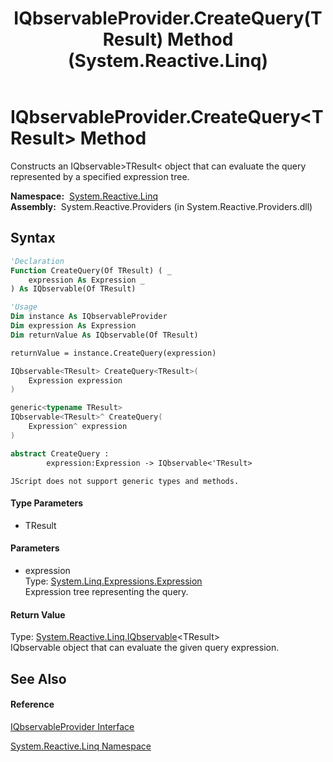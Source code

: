 ﻿---
title: IQbservableProvider.CreateQuery(TResult) Method  (System.Reactive.Linq)
TOCTitle: CreateQuery(TResult) Method
ms:assetid: M:System.Reactive.Linq.IQbservableProvider.CreateQuery``1(System.Linq.Expressions.Expression)
ms:mtpsurl: https://msdn.microsoft.com/en-us/library/Hh211758(v=VS.103)
ms:contentKeyID: 36069204
ms.date: 06/28/2011
mtps_version: v=VS.103
f1_keywords:
- System.Reactive.Linq.IQbservableProvider.CreateQuery``1
dev_langs:
- CSharp
- JScript
- VB
- FSharp
- c++
---

# IQbservableProvider.CreateQuery\<TResult\> Method

Constructs an IQbservable\>TResult\< object that can evaluate the query represented by a specified expression tree.

**Namespace:**  [System.Reactive.Linq](hh211929\(v=vs.103\).md)  
**Assembly:**  System.Reactive.Providers (in System.Reactive.Providers.dll)

## Syntax

``` vb
'Declaration
Function CreateQuery(Of TResult) ( _
    expression As Expression _
) As IQbservable(Of TResult)
```

``` vb
'Usage
Dim instance As IQbservableProvider
Dim expression As Expression
Dim returnValue As IQbservable(Of TResult)

returnValue = instance.CreateQuery(expression)
```

``` csharp
IQbservable<TResult> CreateQuery<TResult>(
    Expression expression
)
```

``` c++
generic<typename TResult>
IQbservable<TResult>^ CreateQuery(
    Expression^ expression
)
```

``` fsharp
abstract CreateQuery : 
        expression:Expression -> IQbservable<'TResult> 
```

``` jscript
JScript does not support generic types and methods.
```

#### Type Parameters

  - TResult

#### Parameters

  - expression  
    Type: [System.Linq.Expressions.Expression](https://msdn.microsoft.com/en-us/library/Bb356138)  
    Expression tree representing the query.  

#### Return Value

Type: [System.Reactive.Linq.IQbservable](hh229328\(v=vs.103\).md)\<TResult\>  
IQbservable object that can evaluate the given query expression.  

## See Also

#### Reference

[IQbservableProvider Interface](hh212104\(v=vs.103\).md)

[System.Reactive.Linq Namespace](hh211929\(v=vs.103\).md)

